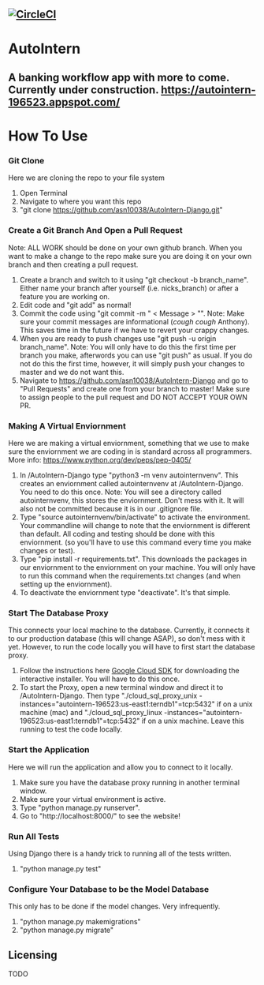 [![CircleCI](https://circleci.com/gh/asn10038/AutoIntern-Django.svg?style=svg)](https://circleci.com/gh/asn10038/AutoIntern-Django)
---
# AutoIntern

A banking workflow app with more to come. Currently under construction.
https://autointern-196523.appspot.com/
---
# How To Use

### Git Clone
Here we are cloning the repo to your file system
1. Open Terminal
2. Navigate to where you want this repo
3. "git clone https://github.com/asn10038/AutoIntern-Django.git"

### Create a Git Branch And Open a Pull Request
Note: ALL WORK should be done on your own github branch. When you want to make a change to the repo make sure you are doing it on your own branch and then creating a pull request.
1. Create a branch and switch to it using "git checkout -b branch_name". Either name your branch after yourself (i.e. nicks_branch) or after a feature you are working on.
2. Edit code and "git add" as normal!
3. Commit the code using "git commit -m " < Message > "". Note: Make sure your commit messages are informational (*cough cough* Anthony). This saves time in the future if we have to revert your crappy changes.
4. When you are ready to push changes use "git push -u origin branch_name". Note: You will only have to do this the first time per branch you make, afterwords you can use "git push" as usual. If you do not do this the first time, however, it will simply push your changes to master and we do not want this.
5. Navigate to https://github.com/asn10038/AutoIntern-Django and go to "Pull Requests" and create one from your branch to master! Make sure to assign people to the pull request and DO NOT ACCEPT YOUR OWN PR.

### Making A Virtual Enviornment
Here we are making a virtual enviornment, something that we use to make sure the enviornment we are coding in is standard across all programmers. More info: https://www.python.org/dev/peps/pep-0405/
1. In /AutoIntern-Django type "python3 -m venv autointernvenv". This creates an enviornment called autointernvenv at /AutoIntern-Django. You need to do this once. Note: You will see a directory called autointernvenv, this stores the enviornment. Don't mess with it. It will also not be committed because it is in our .gitignore file.
2. Type "source autointernvenv/bin/activate" to activate the environment. Your commandline will change to note that the enviornment is different than default. All coding and testing should be done with this enviornment. (so you'll have to use this command every time you make changes or test).
3. Type "pip install -r requirements.txt". This downloads the packages in our enviornment to the enviornment on your machine. You will only have to run this command when the requirements.txt changes (and when setting up the enviornment).
4. To deactivate the enviornment type "deactivate". It's that simple.

### Start The Database Proxy
This connects your local machine to the database. Currently, it connects it to our production database (this will change ASAP), so don't mess with it yet. However, to run the code locally you will have to first start the database proxy.
1. Follow the instructions here <a href='https://cloud.google.com/sdk/downloads#interactive'>Google Cloud SDK</a> for downloading the interactive installer. You will have to do this once.
2. To start the Proxy, open a new terminal window and direct it to /AutoIntern-Django. Then type "./cloud_sql_proxy_unix -instances="autointern-196523:us-east1:terndb1"=tcp:5432" if on a unix machine (mac) and "./cloud_sql_proxy_linux -instances="autointern-196523:us-east1:terndb1"=tcp:5432" if on a unix machine. Leave this running to test the code locally.

### Start the Application
Here we will run the application and allow you to connect to it locally.
1. Make sure you have the database proxy running in another terminal window.
2. Make sure your virtual environment is active.
3. Type "python manage.py runserver".
4. Go to "http://localhost:8000/" to see the website!

### Run All Tests
Using Django there is a handy trick to running all of the tests written.
1. "python manage.py test"

### Configure Your Database to be the Model Database
This only has to be done if the model changes. Very infrequently.
1. "python manage.py makemigrations"
2. "python manage.py migrate"


## Licensing

TODO
